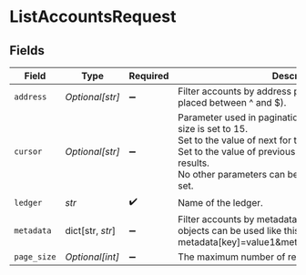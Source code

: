 # ListAccountsRequest


## Fields

| Field                                                                                                                                                                                                                                                    | Type                                                                                                                                                                                                                                                     | Required                                                                                                                                                                                                                                                 | Description                                                                                                                                                                                                                                              | Example                                                                                                                                                                                                                                                  |
| -------------------------------------------------------------------------------------------------------------------------------------------------------------------------------------------------------------------------------------------------------- | -------------------------------------------------------------------------------------------------------------------------------------------------------------------------------------------------------------------------------------------------------- | -------------------------------------------------------------------------------------------------------------------------------------------------------------------------------------------------------------------------------------------------------- | -------------------------------------------------------------------------------------------------------------------------------------------------------------------------------------------------------------------------------------------------------- | -------------------------------------------------------------------------------------------------------------------------------------------------------------------------------------------------------------------------------------------------------- |
| `address`                                                                                                                                                                                                                                                | *Optional[str]*                                                                                                                                                                                                                                          | :heavy_minus_sign:                                                                                                                                                                                                                                       | Filter accounts by address pattern (regular expression placed between ^ and $).                                                                                                                                                                          | users:.+                                                                                                                                                                                                                                                 |
| `cursor`                                                                                                                                                                                                                                                 | *Optional[str]*                                                                                                                                                                                                                                          | :heavy_minus_sign:                                                                                                                                                                                                                                       | Parameter used in pagination requests. Maximum page size is set to 15.<br/>Set to the value of next for the next page of results.<br/>Set to the value of previous for the previous page of results.<br/>No other parameters can be set when this parameter is set.<br/> | aHR0cHM6Ly9nLnBhZ2UvTmVrby1SYW1lbj9zaGFyZQ==                                                                                                                                                                                                             |
| `ledger`                                                                                                                                                                                                                                                 | *str*                                                                                                                                                                                                                                                    | :heavy_check_mark:                                                                                                                                                                                                                                       | Name of the ledger.                                                                                                                                                                                                                                      | ledger001                                                                                                                                                                                                                                                |
| `metadata`                                                                                                                                                                                                                                               | dict[str, *str*]                                                                                                                                                                                                                                         | :heavy_minus_sign:                                                                                                                                                                                                                                       | Filter accounts by metadata key value pairs. Nested objects can be used like this -> metadata[key]=value1&metadata[a.nested.key]=value2                                                                                                                  |                                                                                                                                                                                                                                                          |
| `page_size`                                                                                                                                                                                                                                              | *Optional[int]*                                                                                                                                                                                                                                          | :heavy_minus_sign:                                                                                                                                                                                                                                       | The maximum number of results to return per page.<br/>                                                                                                                                                                                                   |                                                                                                                                                                                                                                                          |
